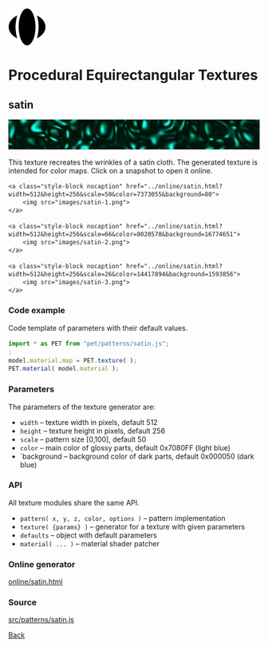 <img class="logo" src="../assets/logo/logo.png">


# Procedural Equirectangular Textures


## satin
<img src="images/satin.jpg">

This texture recreates the wrinkles of a satin cloth. The
generated texture is intended for color maps. Click on a
snapshot to open it online.

<p class="gallery">

	<a class="style-block nocaption" href="../online/satin.html?width=512&height=256&scale=50&color=7373055&background=80">
		<img src="images/satin-1.png">
	</a>

	<a class="style-block nocaption" href="../online/satin.html?width=512&height=256&scale=66&color=8020578&background=16774651">
		<img src="images/satin-2.png">
	</a>

	<a class="style-block nocaption" href="../online/satin.html?width=512&height=256&scale=26&color=14417894&background=1593856">
		<img src="images/satin-3.png">
	</a>

</p>


### Code example

Code template of parameters with their default values.

```js
import * as PET from "pet/patterns/satin.js";
:
model.material.map = PET.texture( );
PET.material( model.material );
```


### Parameters

The parameters of the texture generator are:

* `width` &ndash; texture width in pixels, default 512
* `height` &ndash; texture height in pixels, default 256
* `scale` &ndash; pattern size [0,100], default 50
* `color` &ndash; main color of glossy parts, default 0x7080FF (light blue)
* `background &ndash; background color of dark parts, default 0x000050 (dark blue)


### API

All texture modules share the same API.

* `pattern( x, y, z, color, options )` &ndash; pattern implementation
* `texture( {params} )` &ndash; generator for a texture with given parameters
* `defaults` &ndash; object with default parameters
* `material( ... )` &ndash; material shader patcher


### Online generator

[online/satin.html](../online/satin.html)


### Source

[src/patterns/satin.js](https://github.com/boytchev/texture-generator/blob/main/src/patterns/satin.js)


		
<div class="footnote">
	<a href="#" onclick="window.history.back(); return false;">Back</a>
</div>